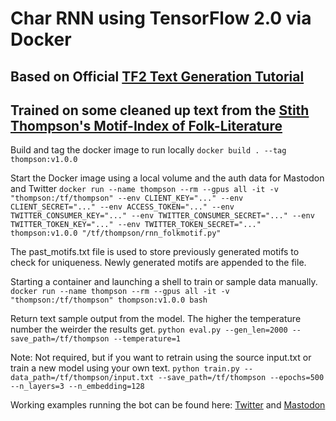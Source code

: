 # Char RNN using TensorFlow 2.0 via Docker

## Based on Official [TF2 Text Generation Tutorial](https://www.tensorflow.org/text/tutorials/text_generation)

## Trained on some cleaned up text from the [Stith Thompson's Motif-Index of Folk-Literature](https://archive.org/details/Thompson2016MotifIndex)

Build and tag the docker image to run locally
`docker build . --tag thompson:v1.0.0`

Start the Docker image using a local volume and the auth data for Mastodon and Twitter
`docker run --name thompson --rm --gpus all -it -v "thompson:/tf/thompson" --env CLIENT_KEY="..." --env CLIENT_SECRET="..." --env ACCESS_TOKEN="..." --env TWITTER_CONSUMER_KEY="..." --env TWITTER_CONSUMER_SECRET="..." --env TWITTER_TOKEN_KEY="..." --env TWITTER_TOKEN_SECRET="..." thompson:v1.0.0 "/tf/thompson/rnn_folkmotif.py"`

The past_motifs.txt file is used to store previously generated motifs to check for uniqueness. Newly generated motifs are appended to the file.

Starting a container and launching a shell to train or sample data manually.
`docker run --name thompson --rm --gpus all -it -v "thompson:/tf/thompson" thompson:v1.0.0 bash`

Return text sample output from the model. The higher the temperature number the weirder the results get.
`python eval.py --gen_len=2000 --save_path=/tf/thompson --temperature=1`

Note: Not required, but if you want to retrain using the source input.txt or train a new model using your own text.
`python train.py --data_path=/tf/thompson/input.txt --save_path=/tf/thompson --epochs=500 --n_layers=3 --n_embedding=128`

Working examples running the bot can be found here:
  [Twitter](https://twitter.com/neuralfolk) and [Mastodon](https://botsin.space/@neuralfolkmotifs)  
